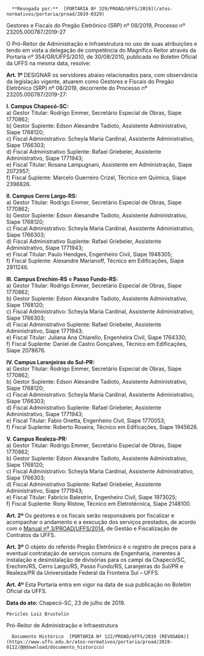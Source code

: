       **Revogada por:**  [PORTARIA Nº 329/PROAD/UFFS/2019](/atos-normativos/portaria/proad/2019-0329) 

   Gestores e Fiscais do Pregão Eletrônico (SRP) nº 08/2019, Processo nº 23205.000787/2019-27  

O Pró-Reitor de Administração e Infraestrutura no uso de suas atribuições e tendo em vista a delegação de competência do Magnífico Reitor através da Portaria nº 354/GR/UFFS/2010, de 30/08/2010, publicada no Boletim Oficial da UFFS na mesma data, resolve:

 **Art. 1º** DESIGNAR os servidores abaixo relacionados para, com observância da legislação vigente, atuarem como Gestores e Fiscais do Pregão Eletrônico (SRP) nº 08/2019, decorrente do Processo nº 23205.000787/2019-27:

 **I. Campus Chapecó-SC:**  
a) Gestor Titular: Rodrigo Emmer, Secretário Especial de Obras, Siape 1770862;  
b) Gestor Suplente: Edson Alexandre Tadioto, Assistente Administrativo, Siape 1768120;  
c) Fiscal Administrativo: Scheyla Maria Cardinal, Assistente Administrativo, Siape 1766303;  
d) Fiscal Administrativo Suplente: Rafael Griebeler, Assistente Administrativo, Siape 1771943;  
e) Fiscal Titular: Rosana Lampugnani, Assistente em Administração, Siape 2072957;  
f) Fiscal Suplente: Marcelo Guerreiro Crizel, Técnico em Química, Siape 2398826.

 **II. Campus Cerro Largo-RS:**  
a) Gestor Titular: Rodrigo Emmer, Secretário Especial de Obras, Siape 1770862;  
b) Gestor Suplente: Edson Alexandre Tadioto, Assistente Administrativo, Siape 1768120;  
c) Fiscal Administrativo: Scheyla Maria Cardinal, Assistente Administrativo, Siape 1766303;  
d) Fiscal Administrativo Suplente: Rafael Griebeler, Assistente Administrativo, Siape 1771943;  
e) Fiscal Titular: Paulo Hendges, Engenheiro Civil, Siape 1948305;  
f) Fiscal Suplente: Alexandre Marianoff, Técnico em Edificações, Siape 2911246.

 **III. Campus Erechim-RS** e **Passo Fundo-RS:**  
a) Gestor Titular: Rodrigo Emmer, Secretário Especial de Obras, Siape 1770862;  
b) Gestor Suplente: Edson Alexandre Tadioto, Assistente Administrativo, Siape 1768120;  
c) Fiscal Administrativo: Scheyla Maria Cardinal, Assistente Administrativo, Siape 1766303;  
d) Fiscal Administrativo Suplente: Rafael Griebeler, Assistente Administrativo, Siape 1771943;  
e) Fiscal Titular: Juliana Ana Chiarello, Engenheira Civil, Siape 1764330;  
f) Fiscal Suplente: Daniel de Castro Gonçalves, Técnico em Edificações, Siape 2078676.

 **IV. Campus Laranjeiras do Sul-PR:**  
a) Gestor Titular: Rodrigo Emmer, Secretário Especial de Obras, Siape 1770862;  
b) Gestor Suplente: Edson Alexandre Tadioto, Assistente Administrativo, Siape 1768120;  
c) Fiscal Administrativo: Scheyla Maria Cardinal, Assistente Administrativo, Siape 1766303;  
d) Fiscal Administrativo Suplente: Rafael Griebeler, Assistente Administrativo, Siape 1771943;  
e) Fiscal Titular: Fabio Onetta, Engenheiro Civil, Siape 1770053;  
f) Fiscal Suplente: Roberto Roseira, Técnico em Edificações, Siape 1945626.

 **V. Campus Realeza-PR:**  
a) Gestor Titular: Rodrigo Emmer, Secretário Especial de Obras, Siape 1770862;  
b) Gestor Suplente: Edson Alexandre Tadioto, Assistente Administrativo, Siape 1768120;  
c) Fiscal Administrativo: Scheyla Maria Cardinal, Assistente Administrativo, Siape 1766303;  
d) Fiscal Administrativo Suplente: Rafael Griebeler, Assistente Administrativo, Siape 1771943;  
e) Fiscal Titular: Fabrício Balestrin, Engenheiro Civil, Siape 1973025;  
f) Fiscal Suplente: Rony Ristow, Técnico em Eletrotécnica, Siape 2148100.

 **Art. 2º** Os gestores e os fiscais serão responsáveis por fiscalizar e acompanhar o andamento e a execução dos serviços prestados, de acordo com o [Manual nº 3/PROAD/UFFS/2014](https://www.uffs.edu.br/atos-normativos/manual/proad/2014-0003), de Gestão e Fiscalização de Contratos da UFFS.

 **Art. 3º** O objeto do referido Pregão Eletrônico é o registro de preços para a eventual contratação de serviços comuns de Engenharia, inerentes à instalação e desinstalação de divisórias para os campi da Chapecó/SC, Erechim/RS, Cerro Largo/RS, Passo Fundo/RS, Laranjeiras do Sul/PR e Realeza/PR da Universidade Federal da Fronteira Sul – UFFS.

 **Art. 4º** Esta Portaria entra em vigor na data de sua publicação no Boletim Oficial da UFFS.

   **Data do ato:** Chapecó-SC, 23 de julho de 2019.   
 

    Péricles Luiz Brustolin   
 Pró-Reitor de Administração e Infraestrutura 

      Documento Histórico  [PORTARIA Nº 122/PROAD/UFFS/2019 (REVOGADA)](https://www.uffs.edu.br/atos-normativos/portaria/proad/2019-0122/@@download/documento_historico)     
      